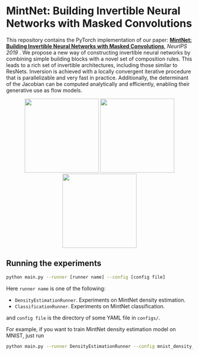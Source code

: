 # MintNet: Building Invertible Neural Networks with Masked Convolutions
This repository contains the PyTorch implementation of our paper: 
[__MintNet: Building Invertible Neural Networks with Masked Convolutions__](https://arxiv.org/abs/1907.07945), _NeurIPS 2019_ .
We propose a new way of constructing invertible neural networks by combining simple building blocks with a novel set of composition rules. 
This leads to a rich set of invertible architectures, including those similar to 
ResNets. Inversion is achieved with a locally convergent iterative procedure 
that is parallelizable and very fast in practice. Additionally, 
the determinant of the Jacobian can be computed analytically and efficiently, 
enabling their generative use as flow models.


<p align="center">
<img src="https://github.com/chenlin9/Fully-Convolutional-Normalizing-Flows/blob/release/samples/MNIST_samples.png" width="200">
<img src="https://github.com/chenlin9/Fully-Convolutional-Normalizing-Flows/blob/release/mint_images/CIFAR10_samples.png" width="200">
<img src="https://github.com/chenlin9/Fully-Convolutional-Normalizing-Flows/blob/release/samples/ImageNet_samples.png" width="200">
</p>


## Running the experiments
```bash
python main.py --runner [runner name] --config [config file]
```

Here `runner name` is one of the following:

- `DensityEstimationRunner`. Experiments on MintNet density estimation.
- `ClassificationRunner`. Experiments on MintNet classification.

and `config file` is the directory of some YAML file in `configs/`.


For example, if you want to train MintNet density estimation model on MNIST, just run

```bash
python main.py --runner DensityEstimationRunner --config mnist_density_config.yml
```
